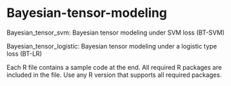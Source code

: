 # Bayesian-tensor-modeling

Bayesian_tensor_svm: Bayesian tensor modeling under SVM loss (BT-SVM)

Bayesian_tensor_logistic: Bayesian tensor modeling under a logistic type loss (BT-LR)

Each R file contains a sample code at the end. All required R packages are included in the file. Use any R version that supports all required packages.
